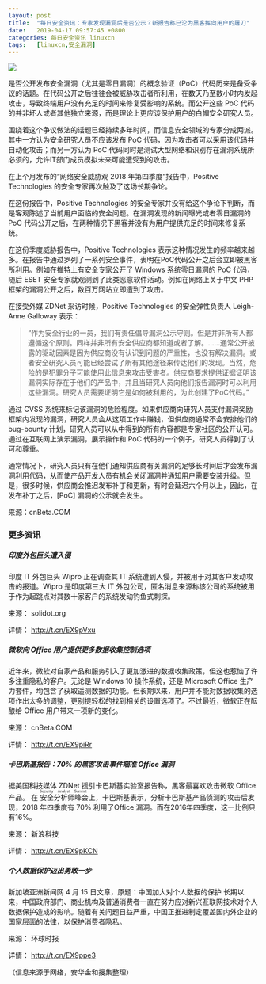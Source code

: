 ```yaml
---
layout: post
title:	"每日安全资讯：专家发现漏洞后是否公示？新报告称已沦为黑客挥向用户的屠刀"
date:	2019-04-17 09:57:45 +0800 
categories:	每日安全资讯 linuxcn 
tags:	[linuxcn,安全漏洞]
---
```



![](/Asserts/Images//attachment/album/201904/17/095650cepwt5jtbiri8ytt.jpg)


是否公开发布安全漏洞（尤其是零日漏洞）的概念验证（PoC）代码历来是备受争议的话题。在代码公开之后往往会被威胁攻击者所利用，在数天乃至数小时内发起攻击，导致终端用户没有充足的时间来修复受影响的系统。而公开这些 PoC 代码的并非坏人或者其他独立来源，而是理论上更应该保护用户的白帽安全研究人员。


围绕着这个争议做法的话题已经持续多年时间，而信息安全领域的专家分成两派。其中一方认为安全研究人员不应该发布 PoC 代码，因为攻击者可以采用该代码并自动化攻击；而另一方认为 PoC 代码同时是测试大型网络和识别存在漏洞系统所必须的，允许IT部门成员模拟未来可能遭受到的攻击。


在上个月发布的“网络安全威胁观 2018 年第四季度”报告中，Positive Technologies 的安全专家再次触及了这场长期争论。


在这份报告中，Positive Technologies 的安全专家并没有给这个争论下判断，而是客观陈述了当前用户面临的安全问题。在漏洞发现的新闻曝光或者零日漏洞的 PoC 代码公开之后，在两种情况下黑客并没有为用户提供充足的时间来修复系统。


在这份季度威胁报告中，Positive Technologies 表示这种情况发生的频率越来越多。在报告中通过罗列了一系列安全事件，表明在PoC代码公开之后会立即被黑客所利用。例如在推特上有安全专家公开了 Windows 系统零日漏洞的 PoC 代码，随后 ESET 安全专家就观测到了此类恶意软件活动。例如在网络上关于中文 PHP 框架的漏洞公开之后，数百万网站立即遭到了攻击。


在接受外媒 ZDNet 采访时候，Positive Technologies 的安全弹性负责人 Leigh-Anne Galloway 表示：



> 
> “作为安全行业的一员，我们有责任倡导漏洞公示守则。但是并非所有人都遵循这个原则。同样并非所有安全供应商都知道或者了解。……通常公开披露的驱动因素是因为供应商没有认识到问题的严重性，也没有解决漏洞。或者安全研究人员可能已经尝试了所有其他途径来传达他们的发现。当然，危险的是犯罪分子可能使用此信息来攻击受害者。供应商要求提供证据证明该漏洞实际存在于他们的产品中，并且当研究人员向他们报告漏洞时可以利用这些漏洞。研究人员需要证明它是如何被利用的，为此创建了PoC代码。”
> 
> 
> 


通过 CVSS 系统来标记该漏洞的危险程度。如果供应商向研究人员支付漏洞奖励框架内发现的漏洞，研究人员会从这项工作中赚钱，但供应商通常不会安排他们的 bug-bounty 计划，研究人员可以从中得到的所有内容都是专家社区的公开认可。通过在互联网上演示漏洞，展示操作和 PoC 代码的一个例子，研究人员得到了认可和尊重。


通常情况下，研究人员只有在他们通知供应商有关漏洞的足够长时间后才会发布漏洞利用代码，从而使产品开发人员有机会关闭漏洞并通知用户需要安装升级。但是，很多时候，供应商会推迟发布补丁和更新，有时会延迟六个月以上，因此，在发布补丁之后，[PoC] 漏洞的公示就会发生。


来源：cnBeta.COM


### 更多资讯


##### 印度外包巨头遭入侵


印度 IT 外包巨头 Wipro 正在调查其 IT 系统遭到入侵，并被用于对其客户发动攻击的报道。Wipro 是印度第三大 IT 外包公司，匿名消息来源称该公司的系统被用于作为起跳点对其数十家客户的系统发动钓鱼式刺探。


来源： solidot.org


详情： <http://t.cn/EX9pVxu> 


##### 微软向 Office 用户提供更多数据收集控制选项


近年来，微软对自家产品和服务引入了更加激进的数据收集政策，但这也惹恼了许多注重隐私的客户。无论是 Windows 10 操作系统，还是 Microsoft Office 生产力套件，均包含了获取遥测数据的功能。但长期以来，用户并不能对数据收集的选项作出太多的调整，更别提轻松的找到相关的设置选项了。不过最近，微软正在酝酿给 Office 用户带来一项新的变化。


来源： cnBeta.COM


详情： <http://t.cn/EX9piRr> 


##### 卡巴斯基报告：70% 的黑客攻击事件瞄准 Office 漏洞


据美国科技媒体 ZDNet 援引卡巴斯基实验室报告称，黑客最喜欢攻击微软 Office 产品。 在<ruby> 安全分析师峰会 <rp>  （ </rp> <rt>  Security Analyst Summit </rt> <rp>  ） </rp></ruby>上，卡巴斯基表示，分析卡巴斯基产品侦测的攻击后发现，2018 年四季度有 70% 利用了Office 漏洞。而在2016年四季度，这一比例只有16%。


来源： 新浪科技


详情： <http://t.cn/EX9pKCN> 


##### 个人数据保护迈出勇敢一步


新加坡亚洲新闻网 4 月 15 日文章，原题：中国加大对个人数据的保护 长期以来，中国政府部门、商业机构及普通消费者一直在努力应对新兴互联网技术对个人数据保护造成的影响。随着有关问题日益严重，中国正推进制定覆盖国内外企业的国家层面的法律，以保护消费者隐私。


来源： 环球时报


详情： <http://t.cn/EX9ppe3> 


（信息来源于网络，安华金和搜集整理）
